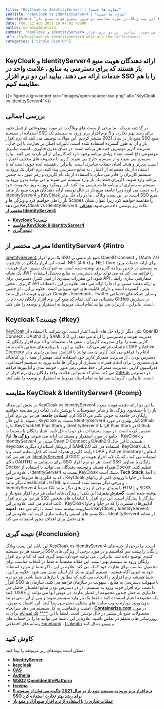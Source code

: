 ```yaml
---
title: "KeyCloak vs IdentityServer4 | تفاوت ها چیست؟" 
seoTitle: "KeyCloak vs IdentityServer4 | تفاوت ها چیست؟" 
description: "این پست وبلاگ در مورد مقایسه دو سرور پیشرو هویت منبع باز KeyCloak vs IdentityServer4 است. هر دو نرم افزار از خود میزبان و غنی هستند." 
date: Thu, 12 Aug 2021 10:47:02 +0000
author: muhammadmustafa
summary: "KeyCloak و IdentityServer4 ارائه دهندگان هویت منبع باز هستند که برای دسترسی به منابع ، نشانه های واحدی را ارائه می دهند. بیایید این دو نرم افزار SSO را با هم مقایسه کنیم." 
url: /fa/keycloak-vs-identityserver4-what-are-the-differences/
categories: ['Single Sign-On']
---
```


## KeyCloak و IdentityServer4 ارائه دهندگان هویت منبع باز هستند که برای دسترسی به منابع ، علامت واحد در خدمات ارائه می دهند. بیایید این دو نرم افزار SSO را با هم مقایسه کنیم.

{{< figure align=center src="images/open-source-sso.png" alt="KeyCloak vs IdentityServer4">}}


## بررسی اجمالی
در گذشته نزدیک ، ما برخی از پست های وبلاگ را در مورد موضوعاتی از قبیل نحوه استفاده از سیستم SSO برای رشد بهتر تجارت و 5 نرم افزار برتر ورود به سیستم تک منبع باز در سال 2021 منتشر کردیم. این مقالات توصیف می کنند که نرم افزار SSO منبع باز و آن به طور گسترده استفاده شده است. تأثیرات اصلی بر تجارت. با این حال ، مدیریت کاربر مهمترین جنبه هر برنامه است. در دنیای مدرن فناوری ، امنیت سایبری موضوعی داغ است. تعداد زیادی برنامه وجود دارد که کاربران از آن بازدید می کنند ، وارد سیستم می شوند و از سیستم خارج می شوند. کاربر با مجموعه های مختلف اعتبار ، آسیب پذیرتر و هدف آسان حملات سایبری است.
بنابراین ، همیشه ایده خوبی است که با استفاده از یک مجموعه از اعتبار ، به منابع دسترسی پیدا کنید. نرم افزار تک ورود به سیستم کاربران را قادر می سازد با استفاده از یک نام کاربری و رمز عبور ، به چندین برنامه وارد شوند. کاربران فقط یک بار وارد سیستم می شوند و می توانند بدون ورود به سیستم به بسیاری از برنامه ها دسترسی پیدا کنند. این رویکرد روز به روز محبوبیت خود را به دست می آورد زیرا جامعه منبع باز در حال توسعه ارائه دهندگان هویت منبع باز مانند [IdentityServer4][1] و [KeyCloak][2] است. در این پست وبلاگ ، ما دو راه حل برتر SSO منبع باز را طی خواهیم کرد و ویژگی ها و Scopes را مقایسه خواهیم کرد زیرا عنوان نشان می دهد KeyCloak vs IdentityServer4. نکات زیر پوشش داده می شود.
   **[معرفی مختصر از IdentityServer4][3]** 
  * **[Keycloak چیست؟][4]**
  * **[مقایسه KeyCloak & IdentityServer4][5]**
  * **[نتیجه گیری][6]**

## معرفی مختصر از IdentityServer4   {#intro
[IdentityServer4][1] یک نرم افزار SSO منبع باز مبتنی بر OpenID Connect و OAuth 2.0 است. این ابزار رایگان در چارچوب .NET (4.5.x) و .NET Core برای ارائه خدمات ورود به سیستم در چندین برنامه کاربردی نوشته شده است. به عنوان یک سرور احراز هویت ، یک نشانه JWT را فراهم می کند که می تواند برای دسترسی به منابع دیجیتال استفاده شود. این مقررات بسیاری از قبیل کنترل دسترسی برای API ، سفارشی سازی رابط کاربری ، مجوز API و ارائه دهنده مبتنی بر ادعا را ارائه می دهد. علاوه بر این ، انعطاف پذیر ، گسترده است و دارای قابلیت های خود میزبانی است. علاوه بر این ، از چندین جریان و هویت فدرال مانند Google ، Facebook ، Twitter و سایر شبکه های اجتماعی پشتیبانی می کند.
تمام کد منبع این نرم افزار رایگان ثبت نام در [GitHub][7] در دسترس است. بنابراین ، کاربران می توانند تمام اسناد مربوط به استقرار و توسعه را طی کنند.

## Keycloak چیست؟   {#key}
[KeyCloak][2] یکی دیگر از راه حل های تأیید اعتبار است. این شرکت با استفاده از OpenID Connect ، OAuth2.0 و SAML 2.0 مدیریت هویت و دسترسی را ارائه می دهد. این نرم افزار رایگان یک UI کاربر پسند را برای مدیریت کاربران ، نقش ها ، تنظیمات و جلسات فراهم می کند. علاوه بر این ، با برنامه های شخص ثالث مانند LDAP و Active Directory ادغام را فراهم می کند. کاربران می توانند با افزایش مقیاس پذیری و در دسترس بودن ، از مدیریت متمرکز کاربر خود استفاده کنند. مهمتر از همه ، این کتابخانه های مشتری را برای ادغام همراه با بسیاری از ویژگی ها مانند ورود به سیستم اجتماعی ، فدراسیون کاربر ، مدیریت متمرکز ، خط مشی رمز عبور ، خوشه بندی و آداپتورها فراهم می کند. تمام کد منبع این علامت واحد رایگان روی نرم افزار در [GitHub][8] در دسترس است. بنابراین ، کاربران می توانند تمام اسناد مربوط به استقرار و توسعه را طی کنند.

## مقایسه KeyCloak & IdentityServer4   {#comp}
در بخش این مقاله KeyCloak vs IdentityServer4 ، ما این دو ارائه دهنده هویت منبع باز را با جستجوی ویژگی ها و سایر خصوصیات با پوشش دادن نکات زیر مقایسه خواهیم کرد.
**ایستادن جامعه**: هر دو این نرم افزار SSO رایگان در جامعه به خوبی تکثیر می شوند. با این حال ، Keycloak نسبت به IdentityServer4 آمار بهتری در مورد Github دارد. KeyCloak 9K Plus Stars و IdentityServer را با 3K Plus Stars در Github تضمین کرده است. در مورد مستندات ، هر دو راه حل تأیید اعتبار رایگان با مستندات جامع در مورد استقرار و مستندات ارائه می شوند.
**ویژگی ها**: اولا ، KeyCloak و IdentityServer4 مبتنی بر OpenID Connect و OAuth2.0 هستند. با این حال ، Keycloak از پروتکل استاندارد دیگری SAML2.0 استفاده می کند. KeyCloak با یک رابط کاربری همراه است که قابل تنظیم است و با LDAP و Active Directory ادغام را فراهم می کند. [IdentityServer4][1] از OIDC استفاده می کند ، که یک لایه احراز هویت در بالای OAUTH2 برای دستیابی به SSO است. هر دو نرم افزار SSO رایگان با تصاویر Docker همراه هستند و توسعه دهندگان می توانند با استفاده از Docker تنظیم کنند. علاوه بر این ، IdentityServer4 نسبت به KeyCloak سبک است.
**Tech Stack**: تا آنجا که به فناوری ها مربوط می شود ، KeyCloak عمدتاً در جاوا با ورودی کمی از زبانهای دیگر مانند JavaScript ، HTML و برخی دیگر نوشته شده است. ثانیا ، IdentityServer4 عمدتاً C# با ورودی برخی از زبان های دیگر مانند HTML و SCSS نوشته شده است.
**گسترش پذیری**: این یکی از ویژگی های اصلی هر نرم افزار منبع باز و هر دو این نرم افزار SSO سازگار با سازگار است. این نرم افزار با کتابخانه های شخص ثالث ادغام می کند. علاوه بر این ، KeyCloak آداپتورهای مشتری را که در جاوا و جاوا اسکریپت نوشته شده است ، ارائه می دهد.
**امنیت:** KeyCloak و IdentityServer4 مکانیسم های امنیتی را پیاده سازی کرده اند. علاوه بر این ، IdentityServer4 از نشانه های تحمل برای اهداف مجوز استفاده می کند.

## نتیجه گیری   {#conclusion}
این پایان این پست وبلاگ KeyCloak vs IdentityServer4 است. ما برخی از جنبه های برجسته هر دو سیستم SSO رایگان را پشت سر گذاشتیم و در مورد برخی از ویژگی های کلیدی توضیح داده شد. بنابراین ، می توانید خودتان نتیجه گیری کنید که کدام نرم افزار رایگان ورود به سیستم بهتر است. این مقاله مطمئناً به شما در انتخاب مناسب برای محصول مناسب برای تجارت خود کمک می کند. علاوه بر این ، اگر شما از موارد استفاده خود به خوبی آگاه هستید ، تصمیم گیری به یک کار آسان تبدیل می شود. علاوه بر این ، شما همیشه نرم افزاری را انتخاب می کنید که مطابق با نیازهای شما باشد.
هر دو نرم افزار SSO با سهولت دسترسی به منابع ، سهولت در سازمان فراهم می کنند. سازمان ها با نصب نرم افزار خوب ورود به سیستم ، از در دسترس بودن منابع اطمینان حاصل می کنند. USRE ها نیازی به حمل چندین مجموعه از اعتبار ندارند. در عوض آنها می توانند از یک مجموعه اعتبار استفاده کنند ، فقط یک بار وارد سیستم شوند و پس از آن ، می توانند بدون ورود دوباره به وب سایت های مختلف دسترسی پیدا کنند. این اعتماد به نفس ، امنیت و شفافیت به کل سیستم می دهد
سرانجام ،  **[Containerize.com][9]**  در مورد محصولات منبع باز بیشتر در حال نوشتن است. لطفاً با این [****][10] **[تک ثبت نام][11]**  برای به روزرسانی های منظم در تماس باشید. علاوه بر این ، شما می توانید ما را در حساب های رسانه های اجتماعی [Facebook][12] ، [LinkedIn][13] و [توییتر][14] دنبال کنید.

## کاوش کنید
ممکن است پیوندهای زیر مربوطه را پیدا کنید:
  * **[IdentityServer][15]**
  * **[keycloak][16]**
  * **[CAS][17]**
  * **[Authelia][18]**
  * **[WSO2][19]**
   **[OpenIdentityPlatform][20]** 
  * **[freeipa][21]**
  * **[5 نرم افزار برتر ورود به سیستم منبع باز در سال 2021][22]**
   **[چگونه می توان از سیستم SSO برای رشد بهتر تجارت استفاده کرد][23]** 
  * **[عملیات تجاری را با استفاده از نرم افزار منبع آزاد و منبع باز][24]**

  
[1]: https://products.containerize.com/single-sign-on/identity-server/
[2]: https://products.containerize.com/single-sign-on/keycloak/
[3]: #intro
[4]: #key
[5]: #comp
[6]: #Conclusion
[7]: https://github.com/IdentityServer
[8]: https://github.com/keycloak/keycloak
[9]: https://www.containerize.com/
[10]: https://products.containerize.com/video-conferencing/
[11]: https://products.containerize.com/single-sign-on/
[12]: https://web.facebook.com/containerize
[13]: https://www.linkedin.com/company/containerize/
[14]: https://twitter.com/containerize_co
[15]: https://products.containerize.com/single-sign-on/identity-server
[16]: https://products.containerize.com/single-sign-on/keycloak
[17]: https://products.containerize.com/single-sign-on/cas
[18]: https://products.containerize.com/single-sign-on/authelia
[19]: https://products.containerize.com/single-sign-on/wso2
[20]: https://products.containerize.com/single-sign-on/openidentityplatform
[21]: https://products.containerize.com/single-sign-on/freeipa
[22]: https://blog.containerize.com/single-sign-on/top-5-open-source-single-sign-on-software-in-the-year-2021/
[23]: https://blog.containerize.com/single-sign-on/how-to-leverage-sso-solution-for-better-business-growth/
[24]: https://blog.containerize.com/blogging/automate-business-operations-using-open-source-software/
